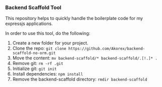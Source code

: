 ### Backend Scaffold Tool

This repository helps to quickly handle the boilerplate code for my expressjs applications.

In order to use this tool, do the following:

1. Create a new folder for your project.
2. Clone the repo: `git clone https://github.com/Akorex/backend-scaffold-no-orm.git`
3. Move the content: `mv backend-scaffold/* backend-scaffold/.[!.]* . `
4. Remove git: `rm -rf .git`
5. Initialize git: `git init`
6. Install dependencies: `npm install`
7. Remove the backend-scaffold directory: `rmdir backend-scaffold`
